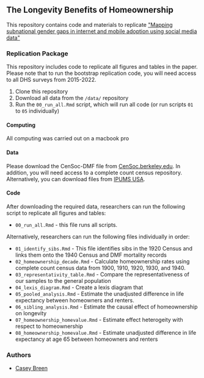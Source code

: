 ## The Longevity Benefits of Homeownership

This repository contains code and materials to replicate ["Mapping subnational gender gaps in internet and mobile adoption using social media data"](https://osf.io/)

### Replication Package

This repository includes code to replicate all figures and tables in the paper. Please note that to run the bootstrap replication code, you will need access to all DHS surveys from 2015-2022.  

1. Clone this repository
2. Download all data from the `/data/` repository
2. Run the `00_run_all.Rmd` script, which will run all code (or run scripts `01` to `05` individually)

#### Computing 

All computing was carried out on a macbook pro

#### Data 

Please download the CenSoc-DMF file from [CenSoc.berkeley.edu](https://censoc.berkeley.edu/data/). In addition, you will need access to a complete count census repository. Alternatively, you can download files from [IPUMS USA](https://usa.ipums.org/usa/). 

#### Code 

After downloading the required data, researchers can run the following script to replicate all figures and tables: 
  
  - `00_run_all.Rmd` - this file runs all scripts. 

Alternatively, researchers can run the following files individually in order: 
  
  - `01_identify_sibs.Rmd` - This file identifies sibs in the 1920 Census and links them onto the 1940 Census and DMF mortality records 
- `02_homeownership_decade.Rmd` - Calculate homeownership rates using complete count census data from 1900, 1910, 1920, 1930, and 1940.   
- `03_representativity_table.Rmd` - Compare the representativeness of our samples to the general population 
- `04_lexis_diagram.Rmd` - Create a lexis diagram that 
- `05_pooled_analysis.Rmd` - Estimate the unadjusted difference in life expectancy between homeowners and renters.  
- `06_sibling_analysis.Rmd` - Estimate the causal effect of homeownership on longevity 
- `07_homeownership_homevalue.Rmd` - Estimate effect heterogeity with respect to homeownership 
- `08_homeownership_homevalue.Rmd` - Estimate unadjusted difference in life expectancy at age 65 between homeowners and renters 

### Authors

- [Casey Breen](caseybreen.com)